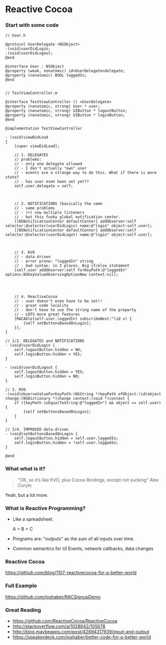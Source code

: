 Reactive Cocoa
==============

### Start with some code

    // User.h

    @protocol UserDelegate <NSObject>
    -(void)userDidLogin;
    -(void)userDidLogout;
    @end

    @interface User : NSObject
    @property (weak, nonatomic) id<UserDelegate>delegate;
    @property (nonatomic) BOOL loggedIn;
    @end


    // TestViewController.m

    @interface TestViewController () <UserDelegate>
    @property (nonatomic, strong) User * user;
    @property (nonatomic, strong) UIButton * logoutButton;
    @property (nonatomic, strong) UIButton * loginButton;
    @end

    @implementation TestViewController

    - (void)viewDidLoad
    {
        [super viewDidLoad];

        // 1. DELEGATES
        // problems:
        // - only one delegate allowed
        // - I don't actually "own" user
        // - events are a strange way to do this. What if there is more state?
        // - has user even been set yet??
        self.user.delegate = self;
        
        
        
        // 2. NOTIFICATIONS (basically the same
        // - same problems
        // - (+) now multiple listeners
        // - but this funky global notification center.
        [[NSNotificationCenter defaultCenter] addObserver:self selector:@selector(userDidLogin) name:@"login" object:self.user];
        [[NSNotificationCenter defaultCenter] addObserver:self selector:@selector(userDidLogut) name:@"login" object:self.user];
        
        
        
        // 3. KVO
        // - data driven
        // - error prone: "loggedIn" string
        // - bad syntax: in 3 places. Big if/else statement
        [self.user addObserver:self forKeyPath:@"loggedIn" options:NSKeyValueObservingOptionNew context:nil];
        
        
        
        
        // 4. ReactiveCocoa
        // - user doesn't even have to be set!!
        // - great code locality
        // - don't have to use the string name of the property
        // - LOTS more great features
        [RACAble(self.user.loggedIn) subscribeNext:^(id x) {
            [self setButtonsBasedOnLogin];
        }];
    }

    // 1/2. DELEGATES and NOTIFICATIONS
    - (void)userDidLogin {
        self.logoutButton.hidden = NO;
        self.loginButton.hidden = YES;
    }

    - (void)userDidLogout {
        self.logoutButton.hidden = YES;
        self.loginButton.hidden = NO;
    }

    // 3. KVO
    -(void)observeValueForKeyPath:(NSString *)keyPath ofObject:(id)object change:(NSDictionary *)change context:(void *)context {
        if ([keyPath isEqualToString:@"loggedIn"] && object == self.user) {
            [self setButtonsBasedOnLogin];
        }
    }    

    // 3/4. IMPROVED data-driven
    - (void)setButtonsBasedOnLogin {
        self.logoutButton.hidden = self.user.loggedIn;
        self.loginButton.hidden = !self.user.loggedIn;
    }

    @end


### What what is it?

> "OK, so it’s like KVO, plus Cocoa Bindings, except not sucking" 
> Alex Curylo

Yeah, but a lot more.


### What is Reactive Programming?

* Like a spreadsheet.

    A = B + C

* Programs are: "outputs" as the sum of all inputs over time. 

* Common semantics for UI Events, network callbacks, data changes

### Reactive Cocoa

https://github.com/blog/1107-reactivecocoa-for-a-better-world

### Full Example

https://github.com/joshaber/RACSignupDemo

### Great Reading

* https://github.com/ReactiveCocoa/ReactiveCocoa
* http://stackoverflow.com/a/1028642/105678
* http://blog.maybeapps.com/post/42894317939/input-and-output
* https://speakerdeck.com/joshaber/better-code-for-a-better-world

